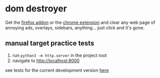 dom destroyer
=============

Get the [firefox addon](https://addons.mozilla.org/en-US/firefox/addon/dom-destroyer/) or the [chrome extension](https://chrome.google.com/webstore/detail/dom-destroyer/cgkjfaoibdibeghgeplabcbineebklgf) and clear any web page of annoying ads, overlays, sidebars, anything... just click and it's gone.


manual target practice tests
----------------------------

1. run `python3 -m http.server` in the project root
2. navigate to <http://localhost:8000>

see tests for the current development version [here](https://phil.schleihauf.ca/dom-destroyer/)
